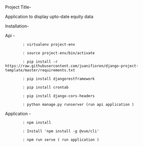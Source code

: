Project Title-
   
   Application to display upto-date equity data
   
   
   
Installation-

  Api - 
   
            : virtualenv project-env
            
            : source project-env/bin/activate
            
            : pip install -r https://raw.githubusercontent.com/juanifioren/django-project-template/master/requirements.txt
            
            : pip install djangorestframework
            
            : pip install crontab
            
            : pip install django-cors-headers
            
            : python manage.py runserver (run api application )
            
   
   Application -
                
            : npm install

            : Install 'npm install -g @vue/cli'
            
            : npm run serve ( run application )
            
 
 
            
   
            
 
            
                

